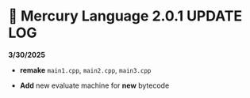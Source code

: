 
# **📜 Mercury Language 2.0.1 UPDATE LOG**

**3/30/2025**

  - **remake** ```main1.cpp```, ```main2.cpp```, ```main3.cpp```
  
  - **Add** new evaluate machine for **new** bytecode
